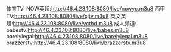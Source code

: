 体育TV:
NOW英超:http://46.4.23.108:8080/live/nowyc.m3u8
西甲TV:http://46.4.23.108:8080/live/xjtv.m3u8
英文英超:http://46.4.23.108:8080/live/ycthd.m3u8
成人频道:
babestv:http://46.4.23.108:8080/live/babes.m3u8
barelylegal:http://46.4.23.108:8080/live/barelylegal.m3u8
brazzerstv:http://46.4.23.108:8080/live/brazzerstv.m3u8
